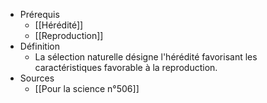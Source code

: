 - Prérequis
	- [[Hérédité]]
	- [[Reproduction]]
- Définition
	- La sélection naturelle désigne l'hérédité favorisant les caractéristiques favorable à la reproduction.
- Sources
	- [[Pour la science n°506]]